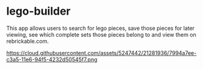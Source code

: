 # lego-builder

This app allows users to search for lego pieces, save those pieces for later viewing, see which complete sets those pieces belong to and view them on rebrickable.com. 

https://cloud.githubusercontent.com/assets/5247442/21281936/7994a7ee-c3a5-11e6-94f5-4232d50545f7.png
